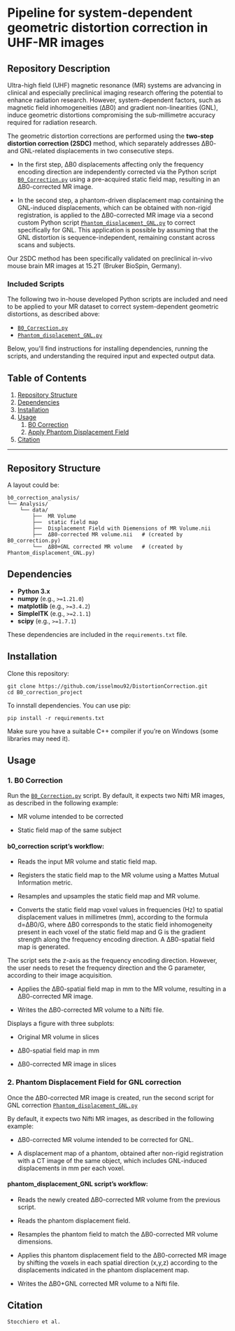# Pipeline for system-dependent geometric distortion correction in UHF-MR images 
## Repository Description

Ultra-high field (UHF) magnetic resonance (MR) systems are advancing in clinical and especially preclinical imaging research offering the potential to enhance radiation research. However, system-dependent factors, such as magnetic field inhomogeneities (ΔB0) and gradient non-linearities (GNL), induce geometric distortions compromising the sub-millimetre accuracy required for radiation research. 

The geometric distortion corrections are performed using the **two-step distortion correction (2SDC)** method, which separately addresses ΔB0- and GNL-related displacements in two consecutive steps.

- In the first step, ΔB0 displacements affecting only the frequency encoding direction  are independently corrected via the Python script [`B0_Correction.py`](src/B0_correction.py) using a pre-acquired static field map, resulting in an ΔB0-corrected MR image.

- In the second step, a phantom-driven displacement map containing the GNL-induced displacements, which can be obtained with non-rigid registration, is applied to the ΔB0-corrected MR image via a second custom Python script [`Phantom_displacement_GNL.py`](src/Phantom_displacement_GNL.py) to correct specifically for GNL. This application is possible by assuming that the GNL distortion is sequence-independent, remaining constant across scans and subjects.

Our 2SDC method has been specifically validated on preclinical in-vivo mouse brain MR images at 15.2T (Bruker BioSpin, Germany).

### Included Scripts
The following two in-house developed Python scripts are included and need to be applied to your MR dataset to correct system-dependent geometric distortions, as described above: 
- [`B0_Correction.py`](src/B0_correction.py)
- [`Phantom_displacement_GNL.py`](src/Phantom_displacement_GNL.py)

Below, you'll find instructions for installing dependencies, running the scripts, and understanding the required input and expected output data. 

## Table of Contents
1. [Repository Structure](#repository-structure)
2. [Dependencies](#dependencies)
3. [Installation](#installation)
4. [Usage](#usage)
   1. [B0 Correction](#1-b0-correction)
   2. [Apply Phantom Displacement Field](#2-phantom-displacement-field-for-gnl-correction)
5. [Citation](#citation)
---

## Repository Structure

A layout could be:

```console
b0_correction_analysis/
└── Analysis/
    └── data/
        ├──  MR Volume
        ├──  static field map
        ├──  Displacement Field with Diemensions of MR Volume.nii
        ├──  ΔB0-corrected MR volume.nii   # (created by B0_correction.py)
        └──  ΔB0+GNL corrected MR volume   # (created by Phantom_displacement_GNL.py)
```

## Dependencies
- **Python 3.x**  
- **numpy** (e.g., `>=1.21.0`)
- **matplotlib** (e.g., `>=3.4.2`)
- **SimpleITK** (e.g., `>=2.1.1`)
- **scipy** (e.g., `>=1.7.1`)

These dependencies are included in the `requirements.txt` file.

## Installation

Clone this repository:

```console
git clone https://github.com/isselmou92/DistortionCorrection.git
cd B0_correction_project
```
To innstall dependencies. You can use pip:

```console
pip install -r requirements.txt
```
Make sure you have a suitable C++ compiler if you’re on Windows (some libraries may need it).

## Usage
### 1. B0 Correction
Run the [`B0_Correction.py`](src/B0_correction.py) script. By default, it expects two Nifti MR images, as described in the following example: 
- MR volume intended to be corrected
  
- Static field map of the same subject 

#### b0_correction script’s workflow: 

- Reads the input MR volume and static field map.
  
- Registers the static field map to the MR volume using a Mattes Mutual Information metric. 

- Resamples and upsamples the static field map and MR volume. 

- Converts the static field map voxel values in frequencies (Hz) to spatial displacement values in millimetres (mm), according to the formula d=ΔB0/G, where ΔB0 corresponds to the static field inhomogeneity present in each voxel of the static field map and G is the gradient strength along the frequency encoding direction. A ΔB0-spatial field map is generated.


The script sets the z-axis as the frequency encoding direction. However, the user needs to reset the frequency direction and the G parameter, according to their image acquisition. 

- Applies the ΔB0-spatial field map in mm to the MR volume, resulting in a ΔB0-corrected MR image. 

- Writes the ΔB0-corrected MR volume to a Nifti file. 

Displays a figure with three subplots:

- Original MR volume in slices 

- ΔB0-spatial field map in mm 

- ΔB0-corrected MR image in slices

### 2. Phantom Displacement Field for GNL correction
Once the ΔB0-corrected MR image is created, run the second script for GNL correction [`Phantom_displacement_GNL.py`](src/Phantom_displacement_GNL.py)

By default, it expects two Nifti MR images, as described in the following example: 
- ΔB0-corrected MR volume intended to be corrected for GNL.

- A displacement map of a phantom, obtained after non-rigid registration with a CT image of the same object, which includes GNL-induced displacements in mm per each voxel.

#### phantom_displacement_GNL script’s workflow: 


- Reads the newly created ΔB0-corrected MR volume from the previous script.

- Reads the phantom displacement field.
  
- Resamples the phantom field to match the ΔB0-corrected MR volume dimensions.

- Applies this phantom displacement field to the ΔB0-corrected MR image by shifting the voxels in each spatial direction (x,y,z) according to the displacements indicated in the phantom displacement map.

- Writes the ΔB0+GNL corrected MR volume to a Nifti file.
## Citation
```console
Stocchiero et al.
```
